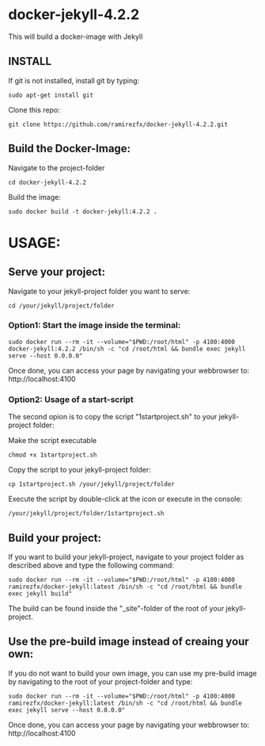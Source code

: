 # docker-jekyll-4.2.2

This will build a docker-image with Jekyll

## INSTALL

If git is not installed, install git by typing:

`sudo apt-get install git`

Clone this repo:

`git clone https://github.com/ramirezfx/docker-jekyll-4.2.2.git`

## Build the Docker-Image:

Navigate to the project-folder

`cd docker-jekyll-4.2.2`

Build the image:

`sudo docker build -t docker-jekyll:4.2.2 .`

# USAGE:

## Serve your project:

Navigate to your jekyll-project folder you want to serve:

`cd /your/jekyll/project/folder`

### Option1: Start the image inside the terminal:

`sudo docker run --rm -it --volume="$PWD:/root/html" -p 4100:4000 docker-jekyll:4.2.2 /bin/sh -c "cd /root/html && bundle exec jekyll serve --host 0.0.0.0"`

Once done, you can access your page by navigating your webbrowser to: http://localhost:4100

### Option2: Usage of a start-script

The second opion is to copy the script "1startproject.sh" to your jekyll-project folder:

Make the script executable

`chmod +x 1startproject.sh`

Copy the script to your jekyll-project folder:

`cp 1startproject.sh /your/jekyll/project/folder`

Execute the script by double-click at the icon or execute in the console:

`/your/jekyll/project/folder/1startproject.sh`

## Build your project:

If you want to build your jekyll-project, navigate to your project folder as described above and type the following command:

`sudo docker run --rm -it --volume="$PWD:/root/html" -p 4100:4000 ramirezfx/docker-jekyll:latest /bin/sh -c "cd /root/html && bundle exec jekyll build"`

The build can be found inside the "_site"-folder of the root of your jekyll-project.

## Use the pre-build image instead of creaing your own:

If you do not want to build your own image, you can use my pre-build image by navigating to the root of your project-folder and type:

`sudo docker run --rm -it --volume="$PWD:/root/html" -p 4100:4000 ramirezfx/docker-jekyll:latest /bin/sh -c "cd /root/html && bundle exec jekyll serve --host 0.0.0.0"`

Once done, you can access your page by navigating your webbrowser to: http://localhost:4100
